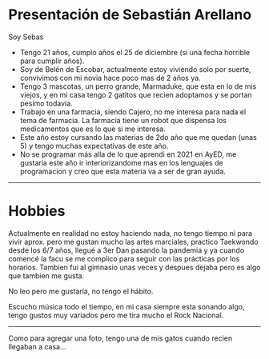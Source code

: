 # Presentación de Sebastián Arellano

Soy Sebas
- Tengo 21 años, cumplo años el 25 de diciembre (si una fecha horrible para cumplir años).
- Soy de Belén de Escobar, actualmente estoy viviendo solo por suerte, convivimos con mi novia hace poco mas de 2 años ya.
- Tengo 3 mascotas, un perro grande, Marmaduke, que esta en lo de mis viejos, y en mi casa tengo 2 gatitos que recien adoptamos y se portan pesimo todavía.
- Trabajo en una farmacia, siendo Cajero, no me interesa para nada el tema de farmacia. La farmacia tiene un robot que dispensa los medicamentos que es lo que si me interesa.
- Este año estoy cursando las materias de 2do año que me quedan (unas 5) y tengo muchas expectativas de este año.
- No se programar más alla de lo que aprendi en 2021 en AyED, me gustaria este año ir interiorizandome mas en los lenguajes de programacion y creo que esta materia va a ser de gran ayuda.
-----------------------------------------
# Hobbies
Actualmente en realidad no estoy haciendo nada, no tengo tiempo ni para vivir aprox. pero me gustan mucho las artes marciales, practico Taekwondo desde los 6/7 años, llegué a 3er Dan pasando la pandemia y ya cuando comencé la facu se me complico para seguir con las prácticas por los horarios. Tambien fui al gimnasio unas veces y despues dejaba pero es algo que tambien me gusta.

No leo pero me gustaría, no tengo el hábito.

Escucho música todo el tiempo, en mi casa siempre esta sonando algo, tengo gustos muy variados pero me tira mucho el Rock Nacional.

-------------------------------------------
Como para agregar una foto, tengo una de mis gatos cuando recien llegaban a casa...
